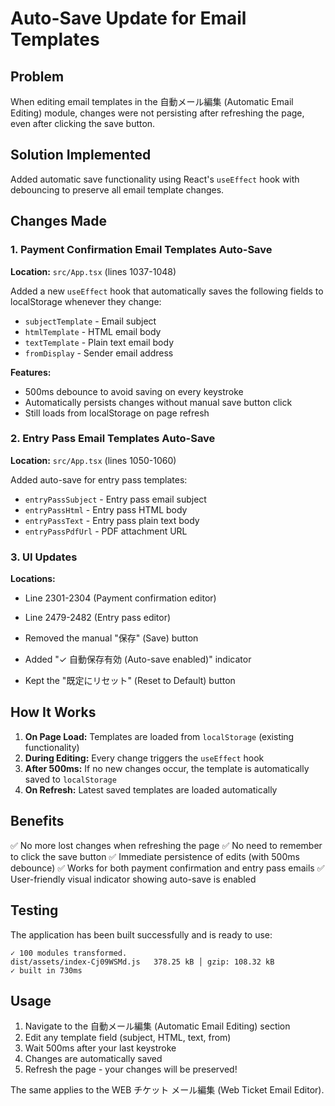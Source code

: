 # Auto-Save Update for Email Templates

## Problem

When editing email templates in the 自動メール編集 (Automatic Email Editing) module, changes were not persisting after refreshing the page, even after clicking the save button.

## Solution Implemented

Added automatic save functionality using React's `useEffect` hook with debouncing to preserve all email template changes.

## Changes Made

### 1. Payment Confirmation Email Templates Auto-Save

**Location:** `src/App.tsx` (lines 1037-1048)

Added a new `useEffect` hook that automatically saves the following fields to localStorage whenever they change:

- `subjectTemplate` - Email subject
- `htmlTemplate` - HTML email body
- `textTemplate` - Plain text email body
- `fromDisplay` - Sender email address

**Features:**

- 500ms debounce to avoid saving on every keystroke
- Automatically persists changes without manual save button click
- Still loads from localStorage on page refresh

### 2. Entry Pass Email Templates Auto-Save

**Location:** `src/App.tsx` (lines 1050-1060)

Added auto-save for entry pass templates:

- `entryPassSubject` - Entry pass email subject
- `entryPassHtml` - Entry pass HTML body
- `entryPassText` - Entry pass plain text body
- `entryPassPdfUrl` - PDF attachment URL

### 3. UI Updates

**Locations:**

- Line 2301-2304 (Payment confirmation editor)
- Line 2479-2482 (Entry pass editor)

- Removed the manual "保存" (Save) button
- Added "✓ 自動保存有効 (Auto-save enabled)" indicator
- Kept the "既定にリセット" (Reset to Default) button

## How It Works

1. **On Page Load:** Templates are loaded from `localStorage` (existing functionality)
2. **During Editing:** Every change triggers the `useEffect` hook
3. **After 500ms:** If no new changes occur, the template is automatically saved to `localStorage`
4. **On Refresh:** Latest saved templates are loaded automatically

## Benefits

✅ No more lost changes when refreshing the page
✅ No need to remember to click the save button
✅ Immediate persistence of edits (with 500ms debounce)
✅ Works for both payment confirmation and entry pass emails
✅ User-friendly visual indicator showing auto-save is enabled

## Testing

The application has been built successfully and is ready to use:

```
✓ 100 modules transformed.
dist/assets/index-Cj09WSMd.js   378.25 kB │ gzip: 108.32 kB
✓ built in 730ms
```

## Usage

1. Navigate to the 自動メール編集 (Automatic Email Editing) section
2. Edit any template field (subject, HTML, text, from)
3. Wait 500ms after your last keystroke
4. Changes are automatically saved
5. Refresh the page - your changes will be preserved!

The same applies to the WEB チケット メール編集 (Web Ticket Email Editor).
